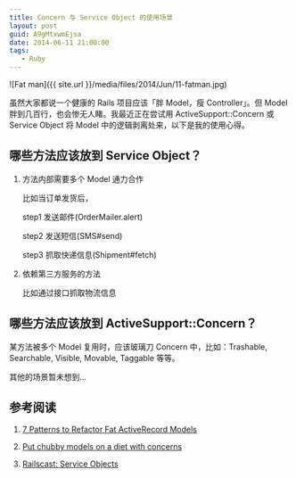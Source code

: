 ```yaml
---
title: Concern 与 Service Object 的使用场景
layout: post
guid: A9gMtxwmEjsa
date: 2014-06-11 21:00:00
tags:
   - Ruby
---
```


![Fat man]({{ site.url }}/media/files/2014/Jun/11-fatman.jpg)

虽然大家都说一个健康的 Rails 项目应该「胖 Model，瘦 Controller」。但 Model 胖到几百行，也会惨无人睹。我最近正在尝试用 ActiveSupport::Concern 或 Service Object 将 Model 中的逻辑剥离处来，以下是我的使用心得。

## 哪些方法应该放到 Service Object？


1. 方法内部需要多个 Model 通力合作
  
    比如当订单发货后，
    
    step1 发送邮件(OrderMailer.alert)
        
    step2 发送短信(SMS#send)
    
    step3 抓取快递信息(Shipment#fetch)
    
2. 依赖第三方服务的方法

    比如通过接口抓取物流信息
    


## 哪些方法应该放到 ActiveSupport::Concern？

某方法被多个 Model 复用时，应该玻璃刀 Concern 中，比如：Trashable, Searchable, Visible, Movable, Taggable 等等。

其他的场景暂未想到...

## 参考阅读

1. [7 Patterns to Refactor Fat ActiveRecord Models](http://blog.codeclimate.com/blog/2012/10/17/7-ways-to-decompose-fat-activerecord-models/)

2. [Put chubby models on a diet with concerns](http://signalvnoise.com/posts/3372-put-chubby-models-on-a-diet-with-concerns)

3. [Railscast: Service Objects](http://railscasts.com/episodes/398-service-objects?view=comments)


